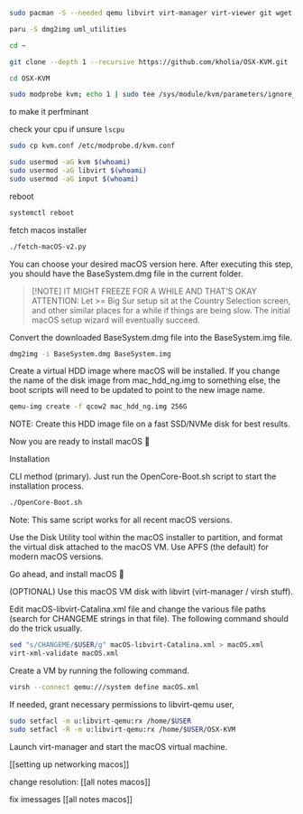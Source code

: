 ```bash
sudo pacman -S --needed qemu libvirt virt-manager virt-viewer git wget guestfs-tools p7zip make tesseract tesseract-data-eng cdrkit vim net-tools screen cdrtools
```

```bash
paru -S dmg2img uml_utilities
```

```bash
cd ~

git clone --depth 1 --recursive https://github.com/kholia/OSX-KVM.git

cd OSX-KVM
```

```bash
sudo modprobe kvm; echo 1 | sudo tee /sys/module/kvm/parameters/ignore_msrs
```

to make it perfminant 

check your cpu if unsure `lscpu`

```bash
sudo cp kvm.conf /etc/modprobe.d/kvm.conf
```

```bash
sudo usermod -aG kvm $(whoami)
sudo usermod -aG libvirt $(whoami)
sudo usermod -aG input $(whoami)
```

reboot
```bash
systemctl reboot
```

fetch macos installer

```bash
./fetch-macOS-v2.py
```

You can choose your desired macOS version here. After executing this step, you should have the BaseSystem.dmg file in the current folder.

> [!NOTE] IT MIGHT FREEZE FOR A WHILE AND THAT'S OKAY 
> ATTENTION: Let >= Big Sur setup sit at the Country Selection screen, and other similar places for a while if things are being slow. The initial macOS setup wizard will eventually succeed.

Convert the downloaded BaseSystem.dmg file into the BaseSystem.img file.

```bash
dmg2img -i BaseSystem.dmg BaseSystem.img
```

Create a virtual HDD image where macOS will be installed. If you change the name of the disk image from mac_hdd_ng.img to something else, the boot scripts will need to be updated to point to the new image name.

```bash
qemu-img create -f qcow2 mac_hdd_ng.img 256G
```

NOTE: Create this HDD image file on a fast SSD/NVMe disk for best results.

Now you are ready to install macOS 🚀

Installation

CLI method (primary). Just run the OpenCore-Boot.sh script to start the installation process.

```bash
./OpenCore-Boot.sh
```

Note: This same script works for all recent macOS versions.

Use the Disk Utility tool within the macOS installer to partition, and format the virtual disk attached to the macOS VM. Use APFS (the default) for modern macOS versions.

Go ahead, and install macOS 🙌

(OPTIONAL) Use this macOS VM disk with libvirt (virt-manager / virsh stuff).

Edit macOS-libvirt-Catalina.xml file and change the various file paths (search for CHANGEME strings in that file). The following command should do the trick usually.

```bash
sed "s/CHANGEME/$USER/g" macOS-libvirt-Catalina.xml > macOS.xml
virt-xml-validate macOS.xml
```

Create a VM by running the following command.

```bash
virsh --connect qemu:///system define macOS.xml
```

If needed, grant necessary permissions to libvirt-qemu user,

```bash
sudo setfacl -m u:libvirt-qemu:rx /home/$USER
sudo setfacl -R -m u:libvirt-qemu:rx /home/$USER/OSX-KVM
```

Launch virt-manager and start the macOS virtual machine.

[[setting up networking macos]]

change resolution: 
[[all notes macos]]

fix imessages
[[all notes macos]]